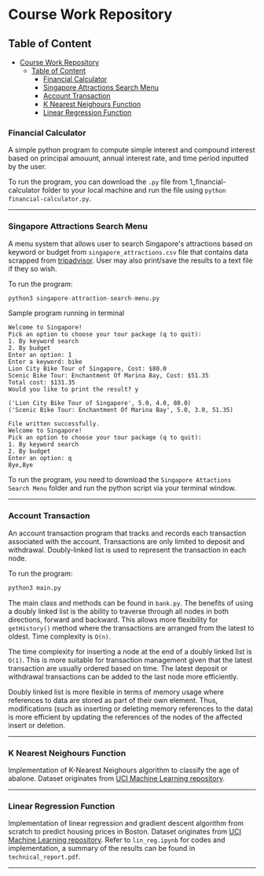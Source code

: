 # Course Work Repository 

## Table of Content 
- [Course Work Repository](#course-work-repository)
  - [Table of Content](#table-of-content)
    - [Financial Calculator](#financial-calculator)
    - [Singapore Attractions Search Menu](#singapore-attractions-search-menu)
    - [Account Transaction](#account-transaction)
    - [K Nearest Neighours Function](#k-nearest-neighours-function)
    - [Linear Regression Function](#linear-regression-function)

### Financial Calculator
A simple python program to compute simple interest and compound interest based on principal amouunt, annual interest rate, and time period inputted by the user.

To run the program, you can download the `.py` file from 1_financial-calculator folder to your local machine and run the file using `python financial-calculator.py`.

<hr />

### Singapore Attractions Search Menu
A menu system that allows user to search Singapore's attractions based on keyword or budget from `singapore_attractions.csv` file that contains data scrapped from [tripadvisor](https://www.tripadvisor.com.sg/Attraction_Products-g294265-zfg12131-Singapore.html). User may also print/save the results to a text file if they so wish. 

To run the program:
```python 
python3 singapore-attraction-search-menu.py
```

Sample program running in terminal
```
Welcome to Singapore!
Pick an option to choose your tour package (q to quit):             
1. By keyword search
2. By budget
Enter an option: 1
Enter a keyword: bike
Lion City Bike Tour of Singapore, Cost: $80.0
Scenic Bike Tour: Enchantment Of Marina Bay, Cost: $51.35
Total cost: $131.35
Would you like to print the result? y

('Lion City Bike Tour of Singapore', 5.0, 4.0, 80.0)
('Scenic Bike Tour: Enchantment Of Marina Bay', 5.0, 3.0, 51.35)

File written successfully.
Welcome to Singapore!
Pick an option to choose your tour package (q to quit):             
1. By keyword search
2. By budget
Enter an option: q
Bye,Bye
```

To run the program, you need to download the `Singapore Attactions Search Menu` folder and run the python script via your terminal window.

<hr />

### Account Transaction
An account transaction program that tracks and records each transaction associated with the account. Transactions are only limited to deposit and withdrawal. Doubly-linked list is used to represent the transaction in each node. 

To run the program:
```python 
python3 main.py
```

The main class and methods can be found in `bank.py`. The benefits of using a doubly linked list is the ability to traverse through all nodes in both directions, forward and backward. This allows more flexibility for `getHistory()` method where the transactions are arranged from the latest to oldest. Time complexity is `O(n)`. 

The time complexity for inserting a node at the end of a doubly linked list is `O(1)`. This is more suitable for transaction management given that the latest transaction are usually ordered based on time. The latest deposit or withdrawal transactions can be added to the last node more efficiently.

Doubly linked list is more flexible in terms of memory usage where references to data are stored as part of their own element. Thus, modifications (such as inserting or deleting memory references to the data) is more efficient by updating the references of the nodes of the affected insert or deletion. 

<hr />

### K Nearest Neighours Function 
Implementation of K-Nearest Neighours algorithm to classify the age of abalone. Dataset originates from [UCI Machine Learning repository](https://archive.ics.uci.edu/ml/datasets/Abalone). 

<hr />

### Linear Regression Function 
Implementation of linear regression and gradient descent algorithm from scratch to predict housing prices in Boston. Dataset originates from [UCI Machine Learning repository](https://archive.ics.uci.edu/ml/machine-learning-databases/housing/). Refer to `lin_reg.ipynb` for codes and implementation, a summary of the results can be found in `technical_report.pdf`. 

<hr />

